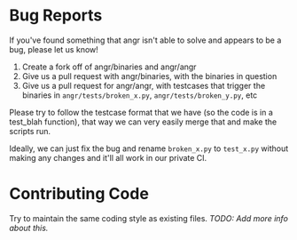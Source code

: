 # Bug Reports

If you've found something that angr isn't able to solve and appears to be a bug, please let us know!

1. Create a fork off of angr/binaries and angr/angr
2. Give us a pull request with angr/binaries, with the binaries in question
3. Give us a pull request for angr/angr, with testcases that trigger the binaries in `angr/tests/broken_x.py`, `angr/tests/broken_y.py`, etc

Please try to follow the testcase format that we have (so the code is in a test_blah function), that way we can very easily merge that and make the scripts run.

Ideally, we can just fix the bug and rename `broken_x.py` to `test_x.py` without making any changes and it'll all work in our private CI.

# Contributing Code

Try to maintain the same coding style as existing files. *TODO: Add more info about this.*

